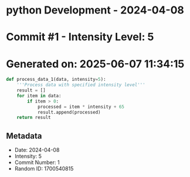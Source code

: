 ﻿# python Development - 2024-04-08
# Commit #1 - Intensity Level: 5
# Generated on: 2025-06-07 11:34:15
```python
def process_data_1(data, intensity=5):
    '''Process data with specified intensity level'''
    result = []
    for item in data:
        if item > 0:
            processed = item * intensity + 65
            result.append(processed)
    return result
```
## Metadata
- Date: 2024-04-08
- Intensity: 5
- Commit Number: 1
- Random ID: 1700540815
